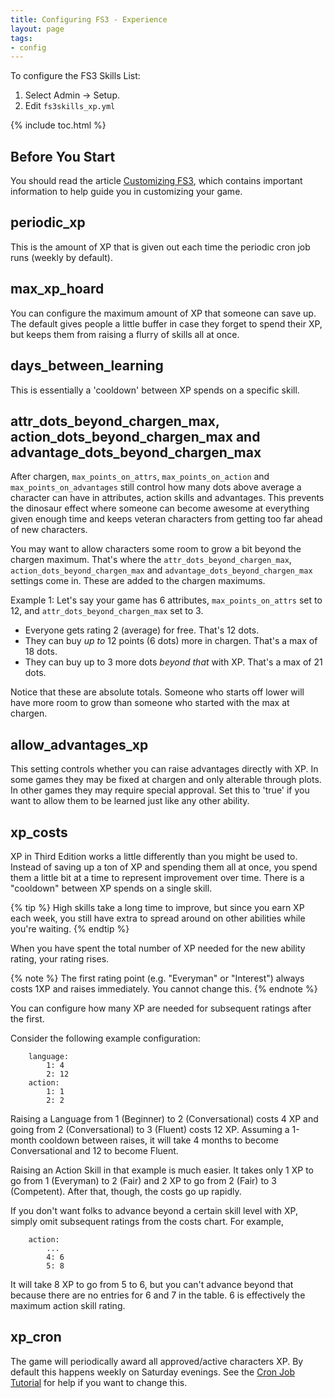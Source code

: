 ```yaml
---
title: Configuring FS3 - Experience
layout: page
tags:
- config
---
```


To configure the FS3 Skills List:

1. Select Admin -> Setup.
2. Edit `fs3skills_xp.yml`

{% include toc.html %}

## Before You Start

You should read the article [Customizing FS3](http://aresmush.com/fs3/fs3-3/tweaking-fs3.html), which contains important information to help guide you in customizing your game.

## periodic_xp

This is the amount of XP that is given out each time the periodic cron job runs (weekly by default).

## max_xp_hoard

You can configure the maximum amount of XP that someone can save up.  The default gives people a little buffer in case they forget to spend their XP, but keeps them from raising a flurry of skills all at once.

## days_between_learning

This is essentially a 'cooldown' between XP spends on a specific skill.

## attr_dots_beyond_chargen_max, action_dots_beyond_chargen_max and advantage_dots_beyond_chargen_max

After chargen, `max_points_on_attrs`, `max_points_on_action` and `max_points_on_advantages` still control how many dots above average a character can have in attributes, action skills and advantages.  This prevents the dinosaur effect where someone can become awesome at everything given enough time and keeps veteran characters from getting too far ahead of new characters.

You may want to allow characters some room to grow a bit beyond the chargen maximum.  That's where the `attr_dots_beyond_chargen_max`, `action_dots_beyond_chargen_max` and `advantage_dots_beyond_chargen_max` settings come in.  These are added to the chargen maximums.

Example 1:  Let's say your game has 6 attributes, `max_points_on_attrs` set to 12, and `attr_dots_beyond_chargen_max` set to 3.

* Everyone gets rating 2 (average) for free.  That's 12 dots.
* They can buy *up to* 12 points (6 dots) more in chargen.  That's a max of 18 dots.
* They can buy up to 3 more dots *beyond that* with XP.  That's a max of 21 dots.

Notice that these are absolute totals.  Someone who starts off lower will have more room to grow than someone who started with the max at chargen.  

## allow_advantages_xp

This setting controls whether you can raise advantages directly with XP.  In some games they may be fixed at chargen and only alterable through plots.  In other games they may require special approval.  Set this to 'true' if you want to allow them to be learned just like any other ability.

## xp_costs

XP in Third Edition works a little differently than you might be used to.  Instead of saving up a ton of XP and spending them all at once, you spend them a little bit at a time to represent improvement over time.  There is a "cooldown" between XP spends on a single skill.

{% tip %} 
High skills take a long time to improve, but since you earn XP each week, you still have extra to spread around on other abilities while you're waiting.
{% endtip %}

When you have spent the total number of XP needed for the new ability rating, your rating rises.  

{% note %} 
The first rating point (e.g. "Everyman" or "Interest") always costs 1XP and raises immediately.  You cannot change this.
{% endnote %}

You can configure how many XP are needed for subsequent ratings after the first.

Consider the following example configuration: 

        language:
            1: 4
            2: 12
        action:
            1: 1
            2: 2

Raising a Language from 1 (Beginner) to 2 (Conversational) costs 4 XP and going from 2 (Conversational) to 3 (Fluent) costs 12 XP.  Assuming a 1-month cooldown between raises, it will take 4 months to become Conversational and 12 to become Fluent.

Raising an Action Skill in that example is much easier.  It takes only 1 XP to go from 1 (Everyman) to 2 (Fair) and 2 XP to go from 2 (Fair) to 3 (Competent).  After that, though, the costs go up rapidly.  

If you don't want folks to advance beyond a certain skill level with XP, simply omit subsequent ratings from the costs chart.  For example, 

        action:
            ...
            4: 6
            5: 8

It will take 8 XP to go from 5 to 6, but you can't advance beyond that because there are no entries for 6 and 7 in the table.  6 is effectively the maximum action skill rating.

## xp_cron

The game will periodically award all approved/active characters XP.  By default this happens weekly on Saturday evenings.  See the [Cron Job Tutorial](http://www.aresmush.com/tutorials/code/cron.html) for help if you want to change this.
